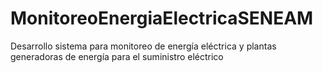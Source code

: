 # MonitoreoEnergiaElectricaSENEAM
Desarrollo sistema para monitoreo de energía eléctrica y plantas generadoras de energía para el suministro eléctrico
